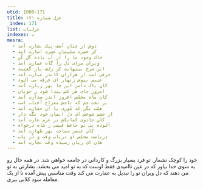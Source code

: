 ```yaml
---
utid: 1000-171
title: غزل شماره ۱۷۱
_index: 171
list: غزلیات
indexes: د
mesra:
  - دوش از جنابِ آصف پیک بشارت آمد
  - کز حضرت سلیمان عشرت اشارت آمد
  - خاک وجود ما را از آب باده گل کُن
  - ویران سرای دل را گاه عمارت آمد
  - این شرح بینهایت کز زلف یار گفتند
  - حرفی است از هزاران کاندر عبارت آمد
  - عیبم بپوش زنهار ای خِرقه می آلود
  - کان پاک دامن این جا بهر زیارت آمد
  - امروز جای هر کس پیدا شود ز خوبان
  - کان ماه مجلس افروز اندر صدارت آمد
  - بر تخت جم که تاجش معراج آفتاب است
  - همّت نگر که مُوری با آن حقارت آمد
  - از چشم شوخش ای دل ایمان خود نگه دار
  - کان جادوی کمانکش بر عزم غارت آمد
  - آلوده یی تو حافظ فیضی ز شاه درخواه
  - کان عنصر سماحت بهر طهارت آمد
  - دریاست مجلس او دریاب وقت و دُر یاب
  - هان ای زیان رسیده وقت تجارت آمد
---
```

خود را کوچک نشمار. تو فرد بسیار بزرگ و کاردانی در جامعه خواهی شد. در همه حال رو به سوی خدا بیاور که در عین ناامیدی فقط اوست که به تو امید می بخشد. بشارتی به تو می دهند که دل ویران تو را تبدیل به عمارت می کند وقت مناسبی پیش آمده تا از یک معامله سود کلانی ببری.
